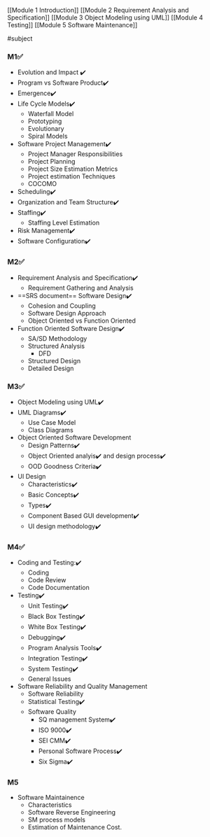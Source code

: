[[Module 1 Introduction]]
[[Module 2 Requirement Analysis and Specification]]
[[Module 3 Object Modeling using UML]]
[[Module 4 Testing]]
[[Module 5 Software Maintenance]]

#subject

### M1✅
* Evolution and Impact ✔️
* Program vs Software Product✔️
* Emergence✔️
* Life Cycle Models✔️
	* Waterfall Model
	* Prototyping
	* Evolutionary
	* Spiral Models
* Software Project Management✔️
	* Project Manager Responsibilities
	* Project Planning
	* Project Size Estimation Metrics
	* Project estimation Techniques
	* COCOMO
* Scheduling✔️
* Organization and Team Structure✔️
* Staffing✔️
	* Staffing Level Estimation
* Risk Management✔️
* Software Configuration✔️

### M2✅
* Requirement Analysis and Specification✔️
	* Requirement Gathering and Analysis
* ==SRS document== Software Design✔️
	* Cohesion and Coupling
	* Software Design Approach
	* Object Oriented vs Function Oriented
* Function Oriented Software Design✔️
	* SA/SD Methodology
	* Structured Analysis
		* DFD
	* Structured Design
	* Detailed Design

### M3✅
* Object Modeling using UML✔️
* UML Diagrams✔️
	* Use Case Model
	* Class Diagrams
* Object Oriented Software Development
	* Design Patterns✔️
	* Object Oriented analyis✔️ and design process✔️
	* OOD Goodness Criteria✔️
* UI Design
	* Characteristics✔️
	* Basic Concepts✔️
	* Types✔️
	* Component Based GUI development✔️
	* UI design methodology✔️

### M4✅
* Coding and Testing:✔️
	* Coding
	* Code Review
	* Code Documentation
* Testing✔️
	* Unit Testing✔️
	* Black Box Testing✔️
	* White Box Testing✔️
	* Debugging✔️
	* Program Analysis Tools✔️
	* Integration Testing✔️
	* System Testing✔️
	* General Issues
* Software Reliability and Quality Management
	* Software Reliability
	* Statistical Testing✔️
	* Software Quality
		* SQ management System✔️
		* ISO 9000✔️
		* SEI CMM✔️
		* Personal Software Process✔️
		* Six Sigma✔️

### M5
* Software Maintainence
	* Characteristics
	* Software Reverse Engineering
	* SM process models
	* Estimation of Maintenance Cost.
